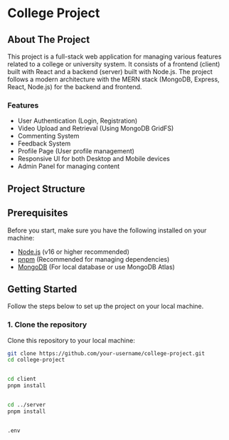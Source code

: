 # College Project

## About The Project

This project is a full-stack web application for managing various features related to a college or university system. It consists of a frontend (client) built with React and a backend (server) built with Node.js. The project follows a modern architecture with the MERN stack (MongoDB, Express, React, Node.js) for the backend and frontend.

### Features

- User Authentication (Login, Registration)
- Video Upload and Retrieval (Using MongoDB GridFS)
- Commenting System
- Feedback System
- Profile Page (User profile management)
- Responsive UI for both Desktop and Mobile devices
- Admin Panel for managing content

## Project Structure

## Prerequisites

Before you start, make sure you have the following installed on your machine:

- [Node.js](https://nodejs.org/) (v16 or higher recommended)
- [pnpm](https://pnpm.io/) (Recommended for managing dependencies)
- [MongoDB](https://www.mongodb.com/) (For local database or use MongoDB Atlas)

## Getting Started

Follow the steps below to set up the project on your local machine.

### 1. Clone the repository

Clone this repository to your local machine:

```bash
git clone https://github.com/your-username/college-project.git
cd college-project


cd client
pnpm install


cd ../server
pnpm install


.env
```
